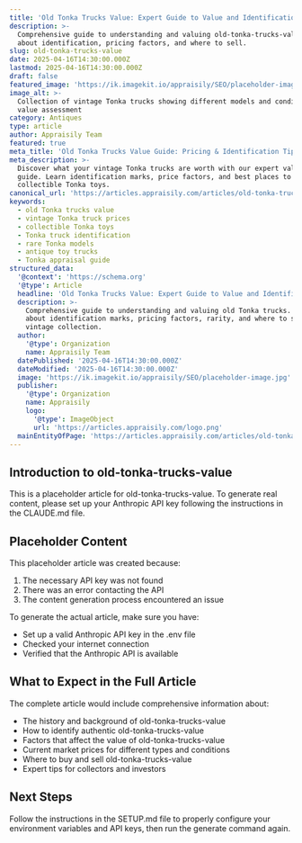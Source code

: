 ```yaml
---
title: 'Old Tonka Trucks Value: Expert Guide to Value and Identification'
description: >-
  Comprehensive guide to understanding and valuing old-tonka-trucks-value. Learn
  about identification, pricing factors, and where to sell.
slug: old-tonka-trucks-value
date: 2025-04-16T14:30:00.000Z
lastmod: 2025-04-16T14:30:00.000Z
draft: false
featured_image: 'https://ik.imagekit.io/appraisily/SEO/placeholder-image.jpg'
image_alt: >-
  Collection of vintage Tonka trucks showing different models and conditions for
  value assessment
category: Antiques
type: article
author: Appraisily Team
featured: true
meta_title: 'Old Tonka Trucks Value Guide: Pricing & Identification Tips'
meta_description: >-
  Discover what your vintage Tonka trucks are worth with our expert valuation
  guide. Learn identification marks, price factors, and best places to sell
  collectible Tonka toys.
canonical_url: 'https://articles.appraisily.com/articles/old-tonka-trucks-value'
keywords:
  - old Tonka trucks value
  - vintage Tonka truck prices
  - collectible Tonka toys
  - Tonka truck identification
  - rare Tonka models
  - antique toy trucks
  - Tonka appraisal guide
structured_data:
  '@context': 'https://schema.org'
  '@type': Article
  headline: 'Old Tonka Trucks Value: Expert Guide to Value and Identification'
  description: >-
    Comprehensive guide to understanding and valuing old Tonka trucks. Learn
    about identification marks, pricing factors, rarity, and where to sell your
    vintage collection.
  author:
    '@type': Organization
    name: Appraisily Team
  datePublished: '2025-04-16T14:30:00.000Z'
  dateModified: '2025-04-16T14:30:00.000Z'
  image: 'https://ik.imagekit.io/appraisily/SEO/placeholder-image.jpg'
  publisher:
    '@type': Organization
    name: Appraisily
    logo:
      '@type': ImageObject
      url: 'https://articles.appraisily.com/logo.png'
  mainEntityOfPage: 'https://articles.appraisily.com/articles/old-tonka-trucks-value'
---
```


## Introduction to old-tonka-trucks-value

This is a placeholder article for old-tonka-trucks-value. To generate real content, please set up your Anthropic API key following the instructions in the CLAUDE.md file.

## Placeholder Content

This placeholder article was created because:

1. The necessary API key was not found
2. There was an error contacting the API
3. The content generation process encountered an issue

To generate the actual article, make sure you have:

- Set up a valid Anthropic API key in the .env file
- Checked your internet connection
- Verified that the Anthropic API is available

## What to Expect in the Full Article

The complete article would include comprehensive information about:

- The history and background of old-tonka-trucks-value
- How to identify authentic old-tonka-trucks-value
- Factors that affect the value of old-tonka-trucks-value
- Current market prices for different types and conditions
- Where to buy and sell old-tonka-trucks-value
- Expert tips for collectors and investors

## Next Steps

Follow the instructions in the SETUP.md file to properly configure your environment variables and API keys, then run the generate command again.
